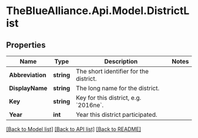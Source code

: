 # TheBlueAlliance.Api.Model.DistrictList

## Properties

Name | Type | Description | Notes
------------ | ------------- | ------------- | -------------
**Abbreviation** | **string** | The short identifier for the district. | 
**DisplayName** | **string** | The long name for the district. | 
**Key** | **string** | Key for this district, e.g. &#x60;2016ne&#x60;. | 
**Year** | **int** | Year this district participated. | 

[[Back to Model list]](../README.md#documentation-for-models) [[Back to API list]](../README.md#documentation-for-api-endpoints) [[Back to README]](../README.md)

